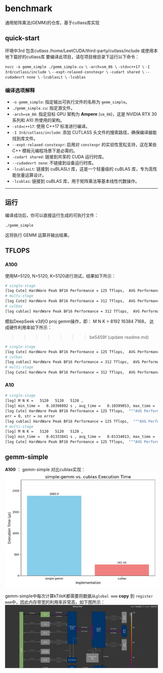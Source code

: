 # benchmark
通用矩阵乘法(GEMM)的仓库，基于cutlass库实现

## quick-start

环境中3rd 包含cutlass   /home/LeetCUDA/third-party/cutlass/include
或使用本地下载好的cutlass库
要编译此项目，请在项目根目录下运行以下命令：

`nvcc -o gemm_simple ./gemm_simple.cu \`
`-arch=sm_86 \`
`-std=c++17 \`
`-I 3rd/cutlass/include \`
`--expt-relaxed-constexpr \`
`-cudart shared \`
`--cudadevrt none \`
`-lcublasLt \`
`-lcublas`

### 编译选项解释

* `-o gemm_simple`: 指定输出可执行文件的名称为 `gemm_simple`。
* `./gemm_simple.cu`: 指定源文件。
* `-arch=sm_86`: 指定目标 GPU 架构为 **Ampere** (`sm_86`)，这是 NVIDIA RTX 30 系列和 A10 所使用的架构。
* `-std=c++17`: 使用 C++17 标准进行编译。
* `-I 3rd/cutlass/include`: 添加 CUTLASS 头文件的搜索路径，确保编译器能找到库文件。
* `--expt-relaxed-constexpr`: 启用对 `constexpr` 的实验性宽松支持，这在某些 C++ 模板元编程场景下是必需的。
* `-cudart shared`: 链接到共享的 CUDA 运行时库。
* `--cudadevrt none`: 不链接到设备运行时库。
* `-lcublasLt`: 链接到 cuBLASLt 库，这是一个轻量级的 cuBLAS 库，专为高性能张量运算设计。
* `-lcublas`: 链接到 cuBLAS 库，用于矩阵乘法等基本线性代数操作。

---

## 运行

编译成功后，你可以直接运行生成的可执行文件：

`./gemm_simple`

这将执行 GEMM 运算并输出结果。

## TFLOPS
### A100
使用M=5120, N=5120, K=5120进行测试，结果如下所示：
```bash
# single-stage
[log Cute] HardWare Peak BF16 Performance = 125 Tflops,  AVG Performance = 17.2476 Tflops, achieve usage = 0.137981 
# multi-stage
[log Cute] HardWare Peak BF16 Performance = 312 Tflops,  AVG Performance = 230.2785 Tflops, achieve usage = 0.738072 
# culbas
[log cublas] HardWare Peak BF16 Performance = 312 Tflops,  AVG Performance = 249.5714 Tflops, achieve usage = 0.799908
```
模拟DeepSeek v3的O proj gemm操作，即：
M N K =   8192 16384 7168， 达成硬件利用率如下所示：
>>>>>>> be5459f (update readme.md)
```bash
# single-stage
[log Cute] HardWare Peak BF16 Performance = 125 Tflops,  AVG Performance = 18.6591 Tflops, achieve usage = 0.149272 
# culbas
[log cublas] HardWare Peak BF16 Performance = 312 Tflops,  AVG Performance = 291.1039 Tflops, achieve usage = 0.933025
# multi-stage
[log Cute] HardWare Peak BF16 Performance = 312 Tflops,  AVG Performance = 195.8124 Tflops, achieve usage = 0.627604 
```
### A10
```bash
# single-stage
[log] M N K =   5120   5120   5120 , 
[log] min_time =   0.10398892 s , avg_time =   0.10399853, max_time =    0.10400862 s, 
[log Cute] HardWare Peak BF16 Performance = 125 Tflops,  """AVG Performance = 2.5811 Tflops""", achieve usage = 0.020649 
err = 0, str = no error 
[log cublas] HardWare Peak BF16 Performance = 125 Tflops,  """AVG Performance = 19.6775 Tflops""", achieve usage = 0.157420 
# multi-stage
[log] M N K =   5120   5120   5120 , 
[log] min_time =   0.01333841 s , avg_time =   0.01334013, max_time =    0.01334177 s, 
[log Cute] HardWare Peak BF16 Performance = 125 Tflops,  """AVG Performance = 20.1224 Tflops""", achieve usage = 0.160979 
```
## gemm-simple
__A100__ ： 
gemm-simple 对比cublas实现：
![alt text](./pic/compare.jpg)


gemm-simple中每次计算kTileK都需要将数据从`global mem` __copy__ 到 `register mem`中，因此内存带宽的利用率非常高，如下图所示：
![alt text](./pic/gemm-simple_bandwidth.png)
